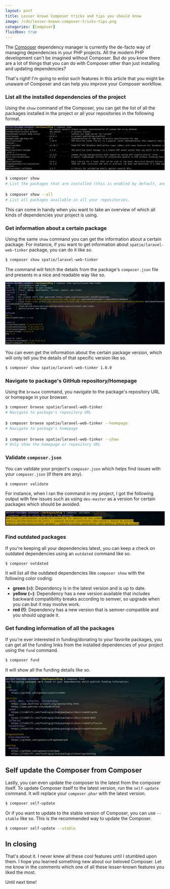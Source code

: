 ```yaml
---
layout: post
title: Lesser known Composer tricks and tips you should know
image: /cdn/lesser-known-composer-tricks-tips.png
categories: [Composer]
fluidbox: true
---
```


The [Composer](https://getcomposer.org/) dependency manager is currently the de-facto way of managing dependencies in your PHP projects. All the modern PHP development can't be imagined without Composer. But do you know there are a lot of things that you can do with Composer other than just installing and updating dependencies?

That's right! I'm going to enlist such features in this article that you might be unaware of Composer and can help you improve your Composer workflow.

### List all the installed dependencies of the project

Using the `show` command of the Composer, you can get the list of all the packages installed in the project or all your repositories in the following format.

[![](/images/composer-show.png)](/images/composer-show.png)

```bash
$ composer show 
# List the packages that are installed (this is enabled by default, and deprecated).

$ composer show --all 
# List all packages available in all your repositories.
```

This can come in handy when you want to take an overview of which all kinds of dependencies your project is using.

### Get information about a certain package

Using the same `show` command you can get the information about a certain package. For instance, if you want to get information about `spatie/laravel-web-tinker` package, you can do it like so.

```bash
$ composer show spatie/laravel-web-tinker
```

The command will fetch the details from the package's `composer.json` file and presents in a nice and readable way like so.

[![](/images/composer-show-pacakge.png)](/images/composer-show-pacakge.png)

You can even get the information about the certain package version, which will only tell you the details of that specific version like so.

```bash
$ composer show spatie/laravel-web-tinker 1.0.0
```

### Navigate to package's GitHub repository/Homepage

Using the `browse` command, you navigate to the package's repository URL or homepage in your browser.

```bash
$ composer browse spatie/laravel-web-tinker 
# Navigate to package's repository URL

$ composer browse spatie/laravel-web-tinker --homepage 
# Navigate to package's homepage

$ composer browse spatie/laravel-web-tinker --show
# Only show the homepage or repository URL
```

### Validate `composer.json`

You can validate your project's `composer.json` which helps find issues with your `composer.json` (if there are any).

```bash
$ composer validate
```

For instance, when I ran the command in my project, I got the following output with few issues such as using `dev-master` as a version for certain packages which should be avoided.

[![](/images/composer-validate.png)](/images/composer-validate.png)

### Find outdated packages

If you're keeping all your dependencies latest, you can keep a check on outdated dependencies using an `outdated` command like so.

```bash
$ composer outdated
```

It will list all the outdated dependencies like `composer show` with the following color coding:

- **green (=)**: Dependency is in the latest version and is up to date.
- **yellow (~)**: Dependency has a new version available that includes backward compatibility breaks according to semver, so upgrade when you can but it may involve work.
- **red (!)**: Dependency has a new version that is semver-compatible and you should upgrade it.

### Get funding information of all the packages

If you're ever interested in funding/donating to your favorite packages, you can get all the funding links from the installed dependencies of your project using the `fund` command.

```bash
$ composer fund
```

It will show all the funding details like so.

[![](/images/composer-funding.png)](/images/composer-funding.png)

## Self update the Composer from Composer

Lastly, you can even update the composer to the latest from the composer itself. To update Composer itself to the latest version, run the `self-update` command. It will replace your `composer.phar` with the latest version.

```bash
$ composer self-update
```

Or if you want to update to the stable version of Composer, you can use `--stable` like so. This is the recommended way to update the Composer.

```bash
$ composer self-update --stable
```

## In closing

That's about it. I never knew all these cool features until I stumbled upon them. I hope you learned something new about our beloved Composer. Let me know in the comments which one of all these lesser-known features you liked the most.

Until next time!
